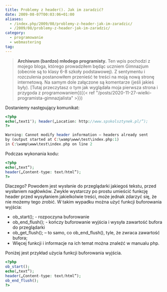 ```yaml
---
title: Problemy z header(). Jak im zaradzić?
date: 2009-08-07T00:03:06+01:00
aliases:
  - /index.php/2009/08/problemy-z-header-jak-im-zaradzic/
  - /2009/08/problemy-z-header-jak-im-zaradzic/
category:
  - programowanie
  - webmastering
tag:
---
```


> **Archiwum (bardzo) młodego programisty.** Ten wpis pochodzi z mojego bloga, którego prowadziłem będąc uczniem Gimnazjum (obecnie są to klasy 6-8 szkoły podstawowej). Z sentymentu i rozczulenia postanowiłem przenieść te treści na moją nową stronę internetową. Na samym dole załączone są komentarze (jeśli jakieś były). [Tutaj przeczytasz o tym jak wyglądała moja pierwsza strona i przygoda z programowaniem]({{< ref "/posts/2020-11-27-wielki-programista-gimnazjalista" >}})
> 

Dostaniemy następujący komunikat:
```php
<?php
echo(„text1″); header(„Location: http://www.spskolsztynek.pl/”);
?>

Warning: Cannot modify header information – headers already sent 
by (output started at C:\wamp\www\test\index.php:1) 
in C:\wamp\www\test\index.php on line 2
```

Podczas wykonania kodu:

```php
<?php
echo(„text”);
header(„Content-type: text/html”);
?>
```

Dlaczego? Powodem jest wysłanie do przeglądarki jakiegoś tekstu, przed wysłaniem nagłówków. Zwykle wystarczy po prostu umieścić funkcję header przed wysyłaniem jakielkolwie treści, może jednak zdarzyć się, że nie możemy tego zrobić. W takim wypadku można użyć funkcji buforowania wyjścia:

- ob_start(); - rozpoczyna buforowanie
- ob_end_flush(); - kończy buforowanie wyjścia i wysyła zawartość bufora do przeglądarki
- ob_get_flush(); – to samo, co ob_end_flush(), tyle, że zwraca zawartość bufora;
- Więcej funkcji i informacje na ich temat można znaleźć w manualu php.

Poniżej jest przykład użycia funkcji buforowania wyjścia.

```php
<?php
ob_start();
echo(„text”);
header(„Content-type: text/html”);
ob_end_flush();
?>
```
